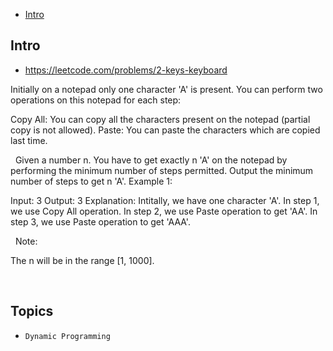 - [Intro](#intro)

## Intro

- https://leetcode.com/problems/2-keys-keyboard

Initially on a notepad only one character 'A' is present. You can perform two operations on this notepad for each step:

Copy All: You can copy all the characters present on the notepad (partial copy is not allowed).
Paste: You can paste the characters which are copied last time.

 
Given a number n. You have to get exactly n 'A' on the notepad by performing the minimum number of steps permitted. Output the minimum number of steps to get n 'A'.
Example 1:

Input: 3
Output: 3
Explanation:
Intitally, we have one character 'A'.
In step 1, we use Copy All operation.
In step 2, we use Paste operation to get 'AA'.
In step 3, we use Paste operation to get 'AAA'.

 
Note:

The n will be in the range [1, 1000].

 


## Topics

- `Dynamic Programming`


